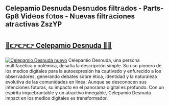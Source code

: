 ## Celepamio Desnuda D𝚎sn𝚞dos filtr𝚊dos - Parts-Gp8 Vid𝚎os f𝚘tos - N𝚞evas filtr𝚊ciones atr𝚊ctivas ZszYP

# <h2><a href="http://mb9stk.tromn.icu/?c=Celepamio+Desnuda">🔗👉👉👉 Celepamio Desnuda 🔗🔗</a></h2>

[![Celepamio Desnuda nuevo](https://i.imgur.com/pEAQMta.gif)](http://mb9stk.tromn.icu/?c=Celepamio+Desnuda)
Celepamio Desnuda, una persona multifacética y polémica, desafía la descripción simple. Su uso pionero de los medios digitales para la autoexpresión ha cautivado y enfurecido a los observadores, generando debates sobre ética, identidad y la naturaleza evolutiva de las comunidades en línea. Aunque se desconocen sus intenciones futuras, su impacto en el panorama digital es profundo. Con un espíritu inquebrantable y un atractivo innegable, Celepamio Desnuda impact en los medios digitales es transformador.
